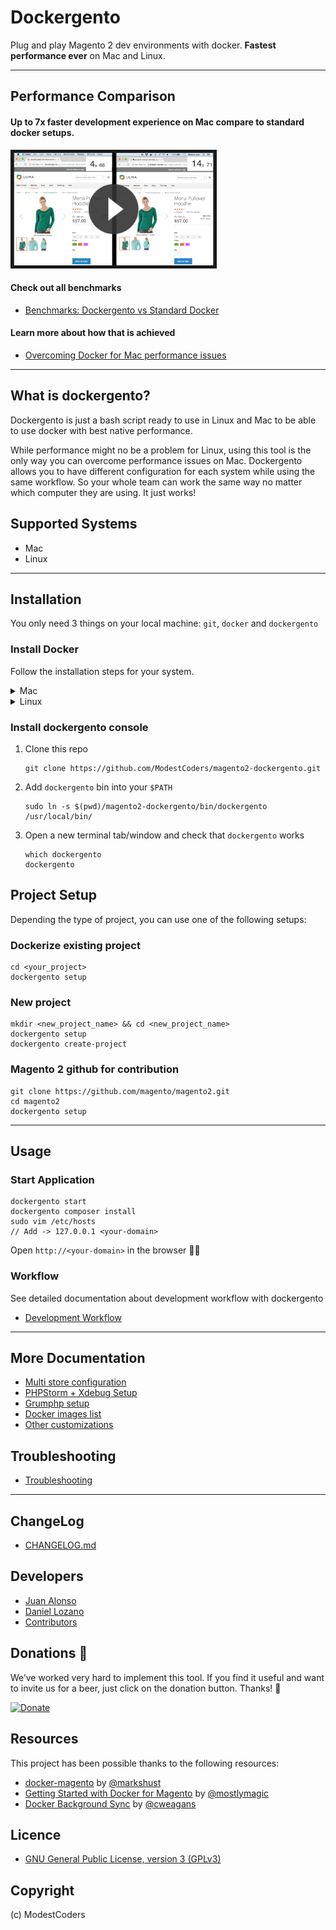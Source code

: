 # Dockergento

Plug and play Magento 2 dev environments with docker. **Fastest performance ever** on Mac and Linux.

---

## Performance Comparison

#### Up to 7x faster development experience on Mac compare to standard docker setups.

<a href="https://youtu.be/qdUBuDCzHaA" target="_blank">
  <img src="docs/img/benchmark_comparison_video.png" alt="Dockergento speed comparison" width="320" height="180" border="5" />
</a>

#### Check out all benchmarks

* [Benchmarks: Dockergento vs Standard Docker](docs/benchmarks.md)

#### Learn more about how that is achieved

* [Overcoming Docker for Mac performance issues](docs/overcome_performance_issues.md)

---

## What is dockergento?

Dockergento is just a bash script ready to use in Linux and Mac to be able to use docker with best native performance.

While performance might no be a problem for Linux, using this tool is the only way you can overcome performance issues on Mac. Dockergento allows you to have different configuration for each system while using the same workflow. So your whole team can work the same way no matter which computer they are using. It just works!

## Supported Systems

* Mac
* Linux

---


## Installation

You only need 3 things on your local machine: `git`, `docker` and `dockergento`

### Install Docker

Follow the installation steps for your system.

<details>
<summary>Mac</summary>
	
1. Install Docker on [Mac](https://docs.docker.com/docker-for-mac/install/)

2. Configure `File Sharing` settings for the folder that contains your projects

	![File Sharing Configuration](docs/img/file_sharing.png)
	
3. Optionally you can also apply these performance tweaks

	* [http://markshust.com/2018/01/30/performance-tuning-docker-mac](http://markshust.com/2018/01/30/performance-tuning-docker-mac)

</details>
	
<details>
<summary>Linux</summary>
	
1. Install docker

	* Install Docker on [Debian](https://docs.docker.com/engine/installation/linux/docker-ce/debian/)
	* Install Docker on [Ubuntu](https://docs.docker.com/engine/installation/linux/docker-ce/ubuntu/)
	* Install Docker on [CentOS](https://docs.docker.com/engine/installation/linux/docker-ce/centos/)

2. Configure permissions
	
	* [Manage Docker as a non-root user](https://docs.docker.com/install/linux/linux-postinstall/)

</details>

### Install dockergento console

1. Clone this repo

    ```
    git clone https://github.com/ModestCoders/magento2-dockergento.git
    ```

2. Add `dockergento` bin into your `$PATH`

    ```
    sudo ln -s $(pwd)/magento2-dockergento/bin/dockergento /usr/local/bin/
    ```
    
3. Open a new terminal tab/window and check that `dockergento` works

	```
	which dockergento
	dockergento
	```

</details>


## Project Setup

Depending the type of project, you can use one of the following setups:

### Dockerize existing project

```
cd <your_project>
dockergento setup
```

### New project

```
mkdir <new_project_name> && cd <new_project_name>
dockergento setup
dockergento create-project
```

### Magento 2 github for contribution

```
git clone https://github.com/magento/magento2.git
cd magento2
dockergento setup
```

---

## Usage

### Start Application

```
dockergento start
dockergento composer install
sudo vim /etc/hosts
// Add -> 127.0.0.1 <your-domain>
```

Open `http://<your-domain>` in the browser 🎉

### Workflow

See detailed documentation about development workflow with dockergento

* [Development Workflow](docs/workflow.md)

---

## More Documentation

* [Multi store configuration](docs/multi_store.md)
* [PHPStorm + Xdebug Setup](docs/xdebug_phpstorm.md)
* [Grumphp setup](docs/grumphp_setup.md)
* [Docker images list](docs/docker_images.md)
* [Other customizations](docs/customizations.md)

## Troubleshooting

* [Troubleshooting](docs/troubleshooting.md)

---

## ChangeLog

* [CHANGELOG.md](CHANGELOG.md)

## Developers

* [Juan Alonso](https://github.com/jalogut)
* [Daniel Lozano](https://github.com/danielozano)
* [Contributors](https://github.com/ModestCoders/magento2-dockergento/graphs/contributors)

## Donations 🙏

We’ve worked very hard to implement this tool. If you find it useful and want to invite us for a beer, just click on the donation button. Thanks! 🍺 

[![Donate](https://img.shields.io/badge/Donate-PayPal-green.svg)](juan.jalogut@gmail.com)

## Resources

This project has been possible thanks to the following resources:

* [docker-magento](https://github.com/markoshust/docker-magento) by [@markshust](https://twitter.com/markshust)
* [Getting Started with Docker for Magento](https://nomadmage.com/product/getting-started-with-docker-for-magento-2/) by [@mostlymagic](https://twitter.com/mostlymagic)
* [Docker Background Sync](https://github.com/cweagans/docker-bg-sync) by [@cweagans](https://twitter.com/cweagans)

## Licence

* [GNU General Public License, version 3 (GPLv3)](http://opensource.org/licenses/gpl-3.0)

## Copyright
(c) ModestCoders